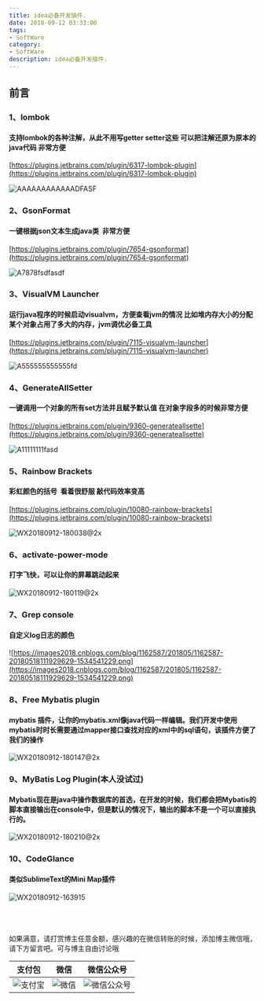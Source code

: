 ```yaml
---
title: idea必备开发插件.
date: 2018-09-12 03:33:00
tags: 
- SoftWare
category: 
- SoftWare
description: idea必备开发插件.
---
```

<!-- image url 
https://raw.githubusercontent.com/HealerJean/HealerJean.github.io/master/blogImages
　　首行缩进
<font color="red">  </font>
-->

## 前言

### 1、lombok

#### 支持lombok的各种注解，从此不用写getter setter这些 可以把注解还原为原本的java代码 非常方便


[https://plugins.jetbrains.com/plugin/6317-lombok-plugin](https://plugins.jetbrains.com/plugin/6317-lombok-plugin)



![AAAAAAAAAAAADFASF](https://raw.githubusercontent.com/HealerJean/HealerJean.github.io/master/blogImages/AAAAAAAAAAAADFASF.gif)


### 2、GsonFormat

#### 一键根据json文本生成java类  非常方便


[https://plugins.jetbrains.com/plugin/7654-gsonformat](https://plugins.jetbrains.com/plugin/7654-gsonformat)


![A7878fsdfasdf](https://raw.githubusercontent.com/HealerJean/HealerJean.github.io/master/blogImages/A7878fsdfasdf.gif)


### 3、VisualVM Launcher

#### 运行java程序的时候启动visualvm，方便查看jvm的情况 比如堆内存大小的分配某个对象占用了多大的内存，jvm调优必备工具

[https://plugins.jetbrains.com/plugin/7115-visualvm-launcher](https://plugins.jetbrains.com/plugin/7115-visualvm-launcher)

![A555555555555fd](https://raw.githubusercontent.com/HealerJean/HealerJean.github.io/master/blogImages/A555555555555fd.gif)


### 4、GenerateAllSetter

#### 一键调用一个对象的所有set方法并且赋予默认值 在对象字段多的时候非常方便


[https://plugins.jetbrains.com/plugin/9360-generateallsette](https://plugins.jetbrains.com/plugin/9360-generateallsette)


![A11111111fasd](https://raw.githubusercontent.com/HealerJean/HealerJean.github.io/master/blogImages/A11111111fasd.gif)



### 5、Rainbow Brackets

#### 彩虹颜色的括号  看着很舒服 敲代码效率变高


[https://plugins.jetbrains.com/plugin/10080-rainbow-brackets](https://plugins.jetbrains.com/plugin/10080-rainbow-brackets)

![WX20180912-180038@2x](https://raw.githubusercontent.com/HealerJean/HealerJean.github.io/master/blogImages/WX20180912-180038@2x.png)



### 6、activate-power-mode

#### 打字飞快，可以让你的屏幕跳动起来


![WX20180912-180119@2x](https://raw.githubusercontent.com/HealerJean/HealerJean.github.io/master/blogImages/WX20180912-180119@2x.png)


### 7、Grep console

#### 自定义log日志的颜色

![https://images2018.cnblogs.com/blog/1162587/201805/1162587-20180518111929629-1534541229.png](https://images2018.cnblogs.com/blog/1162587/201805/1162587-20180518111929629-1534541229.png)

### 8、Free Mybatis plugin

#### mybatis 插件，让你的mybatis.xml像java代码一样编辑。我们开发中使用mybatis时时长需要通过mapper接口查找对应的xml中的sql语句，该插件方便了我们的操作

![WX20180912-180147@2x](https://raw.githubusercontent.com/HealerJean/HealerJean.github.io/master/blogImages/WX20180912-180147@2x.png)

### 9、MyBatis Log Plugin(本人没试过)

#### Mybatis现在是java中操作数据库的首选，在开发的时候，我们都会把Mybatis的脚本直接输出在console中，但是默认的情况下，输出的脚本不是一个可以直接执行的。


![WX20180912-180210@2x](https://raw.githubusercontent.com/HealerJean/HealerJean.github.io/master/blogImages/WX20180912-180210@2x.png)


### 10、CodeGlance

#### 类似SublimeText的Mini Map插件 

![WX20180912-163915](https://raw.githubusercontent.com/HealerJean/HealerJean.github.io/master/blogImages/WX20180912-163915.png)








<br/><br/><br/>
如果满意，请打赏博主任意金额，感兴趣的在微信转账的时候，添加博主微信哦， 请下方留言吧。可与博主自由讨论哦

|支付包 | 微信|微信公众号|
|:-------:|:-------:|:------:|
|![支付宝](https://raw.githubusercontent.com/HealerJean/HealerJean.github.io/master/assets/img/tctip/alpay.jpg) | ![微信](https://raw.githubusercontent.com/HealerJean/HealerJean.github.io/master/assets/img/tctip/weixin.jpg)|![微信公众号](https://raw.githubusercontent.com/HealerJean/HealerJean.github.io/master/assets/img/my/qrcode_for_gh_a23c07a2da9e_258.jpg)|




<!-- Gitalk 评论 start  -->

<link rel="stylesheet" href="https://unpkg.com/gitalk/dist/gitalk.css">
<script src="https://unpkg.com/gitalk@latest/dist/gitalk.min.js"></script> 
<div id="gitalk-container"></div>    
 <script type="text/javascript">
    var gitalk = new Gitalk({
		clientID: `1d164cd85549874d0e3a`,
		clientSecret: `527c3d223d1e6608953e835b547061037d140355`,
		repo: `HealerJean.github.io`,
		owner: 'HealerJean',
		admin: ['HealerJean'],
		id: 'XmiuBhfPtgNF2na3',
    });
    gitalk.render('gitalk-container');
</script> 

<!-- Gitalk end -->

